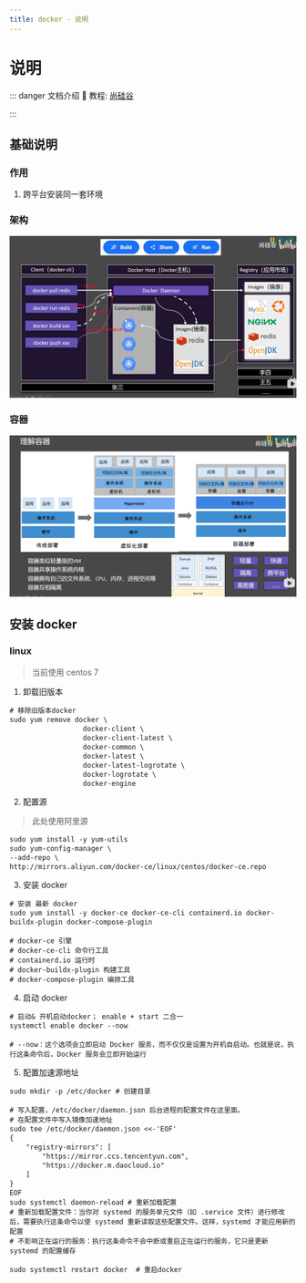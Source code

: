 ```yaml
---
title: docker - 说明
---
```


# 说明

::: danger 文档介绍
💞 教程: [尚硅谷](https://www.bilibili.com/video/BV1Zn4y1X7AZ?spm_id_from=333.788.videopod.episodes&vd_source=a5562c9c5e71d043328e11d8d153df25)

:::

## 基础说明

### 作用

1. 跨平台安装同一套环境

### 架构

![架构示意图](./img/index/index__2024-12-17-16-58-02.png)

### 容器

![理解容器](./img/index/index__2024-12-17-17-08-02.png)

## 安装 docker

### linux

> 当前使用 centos 7

1. 卸载旧版本

```shell
# 移除旧版本docker
sudo yum remove docker \
                  docker-client \
                  docker-client-latest \
                  docker-common \
                  docker-latest \
                  docker-latest-logrotate \
                  docker-logrotate \
                  docker-engine
```

2. 配置源

> 此处使用阿里源

```shell
sudo yum install -y yum-utils
sudo yum-config-manager \
--add-repo \
http://mirrors.aliyun.com/docker-ce/linux/centos/docker-ce.repo
```

3. 安装 docker

```shell
# 安装 最新 docker
sudo yum install -y docker-ce docker-ce-cli containerd.io docker-buildx-plugin docker-compose-plugin

# docker-ce 引擎
# docker-ce-cli 命令行工具
# containerd.io 运行时
# docker-buildx-plugin 构建工具
# docker-compose-plugin 编排工具
```

4. 启动 docker

```shell
# 启动& 开机启动docker； enable + start 二合一
systemctl enable docker --now

# --now：这个选项会立即启动 Docker 服务，而不仅仅是设置为开机自启动。也就是说，执行这条命令后，Docker 服务会立即开始运行
```

5. 配置加速源地址

```shell
sudo mkdir -p /etc/docker # 创建目录

# 写入配置，/etc/docker/daemon.json 后台进程的配置文件在这里面。
# 在配置文件中写入镜像加速地址
sudo tee /etc/docker/daemon.json <<-'EOF'
{
    "registry-mirrors": [
        "https://mirror.ccs.tencentyun.com",
        "https://docker.m.daocloud.io"
    ]
}
EOF
sudo systemctl daemon-reload # 重新加载配置
# 重新加载配置文件：当你对 systemd 的服务单元文件（如 .service 文件）进行修改后，需要执行这条命令以使 systemd 重新读取这些配置文件。这样，systemd 才能应用新的配置
# 不影响正在运行的服务：执行这条命令不会中断或重启正在运行的服务，它只是更新 systemd 的配置缓存

sudo systemctl restart docker  # 重启docker
```

